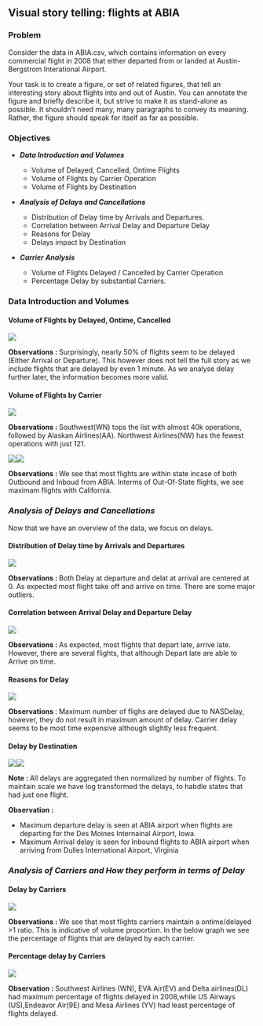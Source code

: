 **Visual story telling: flights at ABIA**
-----------------------------------------

### **Problem**

Consider the data in ABIA.csv, which contains information on every
commercial flight in 2008 that either departed from or landed at
Austin-Bergstrom Interational Airport.

Your task is to create a figure, or set of related figures, that tell an
interesting story about flights into and out of Austin. You can annotate
the figure and briefly describe it, but strive to make it as stand-alone
as possible. It shouldn’t need many, many paragraphs to convey its
meaning. Rather, the figure should speak for itself as far as possible.

### **Objectives**

-   ***Data Introduction and Volumes***

    -   Volume of Delayed, Cancelled, Ontime Flights
    -   Volume of Flights by Carrier Operation
    -   Volume of Flights by Destination

-   ***Analysis of Delays and Cancellations***

    -   Distribution of Delay time by Arrivals and Departures.
    -   Correlation between Arrival Delay and Departure Delay
    -   Reasons for Delay
    -   Delays impact by Destination

-   ***Carrier Analysis***

    -   Volume of Flights Delayed / Cancelled by Carrier Operation
    -   Percentage Delay by substantial Carriers.

### **Data Introduction and Volumes**

<h4>
Volume of Flights by Delayed, Ontime, Cancelled
</h4>

![](Problem2_ABIA_FLIGHTS_files/figure-markdown_strict/unnamed-chunk-4-1.png)

<b> Observations : </b> Surprisingly, nearly 50% of flights seem to be
delayed (Either Arrival or Departure). This however does not tell the
full story as we include flights that are delayed by even 1 minute. As
we analyse delay further later, the information becomes more valid.

<h4>
Volume of Flights by Carrier
</h4>

![](Problem2_ABIA_FLIGHTS_files/figure-markdown_strict/unnamed-chunk-5-1.png)

<b> Observations : </b> Southwest(WN) tops the list with almost 40k
operations, followed by Alaskan Airlines(AA). Northwest Airlines(NW) has
the fewest operations with just 121.

![](Problem2_ABIA_FLIGHTS_files/figure-markdown_strict/unnamed-chunk-6-1.png)![](Problem2_ABIA_FLIGHTS_files/figure-markdown_strict/unnamed-chunk-6-2.png)

<b> Observations : </b> We see that most flights are within state incase
of both Outbound and Inboud from ABIA. Interms of Out-Of-State flights,
we see maximam flights with California.

### ***Analysis of Delays and Cancellations***

Now that we have an overview of the data, we focus on delays.

<h4>
Distribution of Delay time by Arrivals and Departures
</h4>

![](Problem2_ABIA_FLIGHTS_files/figure-markdown_strict/unnamed-chunk-7-1.png)

<b> Observations : </b> Both Delay at departure and delat at arrival are
centered at 0. As expected most flight take off and arrive on time.
There are some major outliers.

<h4>
Correlation between Arrival Delay and Departure Delay
</h4>

![](Problem2_ABIA_FLIGHTS_files/figure-markdown_strict/unnamed-chunk-8-1.png)

<b> Observations : </b> As expected, most flights that depart late,
arrive late. However, there are several flights, that although Depart
late are able to Arrive on time.

<h4>
Reasons for Delay
</h4>

![](Problem2_ABIA_FLIGHTS_files/figure-markdown_strict/unnamed-chunk-9-1.png)

<b> Observations </b> : Maximum number of flighs are delayed due to
NASDelay, however, they do not result in maximum amount of delay.
Carrier delay seems to be most time expensive although slightly less
frequent.

<h4>
Delay by Destination
</h4>

![](Problem2_ABIA_FLIGHTS_files/figure-markdown_strict/unnamed-chunk-10-1.png)![](Problem2_ABIA_FLIGHTS_files/figure-markdown_strict/unnamed-chunk-10-2.png)

<b> Note : </b> All delays are aggregated then normalized by number of
flights. To maintain scale we have log transformed the delays, to habdle
states that had just one flight.

<b> Observation : </b>

-   Maximum departure delay is seen at ABIA airport when flights are
    departing for the Des Moines Internainal Airport, Iowa.
-   Maximum Arrival delay is seen for Inbound flights to ABIA airport
    when arriving from Dulles International Airport, Virginia

### ***Analysis of Carriers and How they perform in terms of Delay***

<h4>
Delay by Carriers
</h4>

![](Problem2_ABIA_FLIGHTS_files/figure-markdown_strict/unnamed-chunk-11-1.png)

<b> Observations : </b> We see that most flights carriers maintain a
ontime/delayed &gt;1 ratio. This is indicative of volume proportion. In
the below graph we see the percentage of flights that are delayed by
each carrier.

<h4>
Percentage delay by Carriers
</h4>

![](Problem2_ABIA_FLIGHTS_files/figure-markdown_strict/unnamed-chunk-12-1.png)

<b> Observation : </b> Southwest Airlines (WN), EVA Air(EV) and Delta
airlines(DL) had maximum percentage of flights delayed in 2008,while US
Airways (US),Endeavor Air(9E) and Mesa Airlines (YV) had least
percentage of flights delayed.
